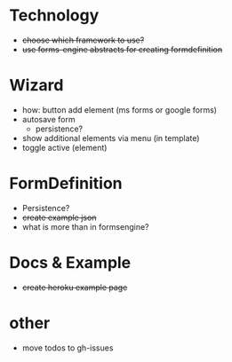 # Technology

* ~~choose which framework to use?~~
* ~~use forms-engine abstracts for creating formdefinition~~

# Wizard

* how: button add element (ms forms or google forms)
* autosave form
  * persistence?
* show additional elements via menu (in template)
* toggle active (element)

# FormDefinition

* Persistence?
* ~~create example json~~
* what is more than in formsengine?

# Docs & Example

* ~~create heroku example page~~

# other

* move todos to gh-issues
